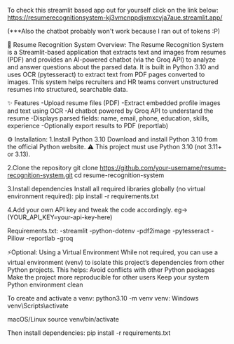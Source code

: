 To check this streamlit based app out for yourself click on the link below:
https://resumerecognitionsystem-kj3vmcnppdjxmxcvja7aue.streamlit.app/

(***Also the chatbot probably won't work because I ran out of tokens :P)

📄 Resume Recognition System Overview: The Resume Recognition System is a Streamlit-based application that extracts text and images from resumes (PDF) and provides an AI-powered chatbot (via the Groq API) to analyze and answer questions about the parsed data. It is built in Python 3.10 and uses OCR (pytesseract) to extract text from PDF pages converted to images. This system helps recruiters and HR teams convert unstructured resumes into structured, searchable data.

✨ Features -Upload resume files (PDF) -Extract embedded profile images and text using OCR -AI chatbot powered by Groq API to understand the resume -Displays parsed fields: name, email, phone, education, skills, experience -Optionally export results to PDF (reportlab)

⚙ Installation:
1.Install Python 3.10 Download and install Python 3.10 from the official Python website. ⚠ This project must use Python 3.10 (not 3.11+ or 3.13).

2.Clone the repository git clone https://github.com/your-username/resume-recognition-system.git cd resume-recognition-system

3.Install dependencies Install all required libraries globally (no virtual environment required): pip install -r requirements.txt

4.Add your own API key and tweak the code accordingly. eg->(YOUR_API_KEY=your-api-key-here)

Requirements.txt: -streamlit -python-dotenv -pdf2image -pytesseract -Pillow -reportlab -groq

⚡Optional: 
Using a Virtual Environment While not required, you can use a virtual environment (venv) to isolate this project’s dependencies from other Python projects. This helps: Avoid conflicts with other Python packages Make the project more reproducible for other users Keep your system Python environment clean

To create and activate a venv: python3.10 -m venv venv:
Windows
venv\Scripts\activate

macOS/Linux
source venv/bin/activate


Then install dependencies: pip install -r requirements.txt
